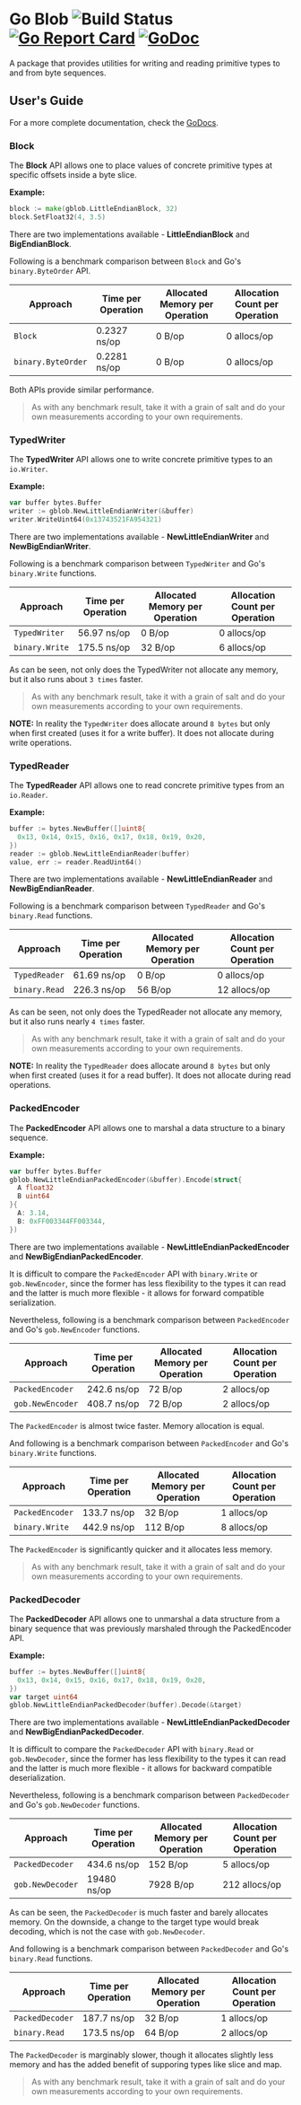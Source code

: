 # Go Blob ![Build Status](https://github.com/mokiat/gblob/workflows/Go/badge.svg) [![Go Report Card](https://goreportcard.com/badge/github.com/mokiat/gblob)](https://goreportcard.com/report/github.com/mokiat/gblob) [![GoDoc](https://godoc.org/github.com/mokiat/gblob?status.svg)](https://godoc.org/github.com/mokiat/gblob)

A package that provides utilities for writing and reading primitive types to and from byte sequences.

## User's Guide

For a more complete documentation, check the [GoDocs](https://pkg.go.dev/github.com/mokiat/gblob).

### Block

The **Block** API allows one to place values of concrete primitive types at specific offsets inside a byte slice.

**Example:**

```go
block := make(gblob.LittleEndianBlock, 32)
block.SetFloat32(4, 3.5)
```

There are two implementations available - **LittleEndianBlock** and **BigEndianBlock**.

Following is a benchmark comparison between `Block` and Go's `binary.ByteOrder` API.

| Approach | Time per Operation | Allocated Memory per Operation | Allocation Count per Operation |
| -------- | ------------------ | ------------------------------ | ------------------- |
| `Block` | 0.2327 ns/op | 0 B/op | 0 allocs/op |
| `binary.ByteOrder` | 0.2281 ns/op | 0 B/op | 0 allocs/op |

Both APIs provide similar performance.

> As with any benchmark result, take it with a grain of salt and do your own measurements according to your own requirements.


### TypedWriter

The **TypedWriter** API allows one to write concrete primitive types to an `io.Writer`.

**Example:**

```go
var buffer bytes.Buffer
writer := gblob.NewLittleEndianWriter(&buffer)
writer.WriteUint64(0x13743521FA954321)
```

There are two implementations available - **NewLittleEndianWriter** and **NewBigEndianWriter**.

Following is a benchmark comparison between `TypedWriter` and Go's `binary.Write` functions.

| Approach | Time per Operation | Allocated Memory per Operation | Allocation Count per Operation |
| -------- | ------------------ | ------------------------------ | ------------------- |
| `TypedWriter` | 56.97 ns/op | 0 B/op | 0 allocs/op |
| `binary.Write` | 175.5 ns/op | 32 B/op | 6 allocs/op |

As can be seen, not only does the TypedWriter not allocate any memory, but it also runs about `3 times` faster.

> As with any benchmark result, take it with a grain of salt and do your own measurements according to your own requirements.

**NOTE:** In reality the `TypedWriter` does allocate around `8 bytes` but only when first created (uses it for a write buffer). It does not allocate during write operations.

### TypedReader

The **TypedReader** API allows one to read concrete primitive types from an `io.Reader`.

**Example:**

```go
buffer := bytes.NewBuffer([]uint8{
  0x13, 0x14, 0x15, 0x16, 0x17, 0x18, 0x19, 0x20,
})
reader := gblob.NewLittleEndianReader(buffer)
value, err := reader.ReadUint64()
```

There are two implementations available - **NewLittleEndianReader** and **NewBigEndianReader**.

Following is a benchmark comparison between `TypedReader` and Go's `binary.Read` functions.

| Approach | Time per Operation | Allocated Memory per Operation | Allocation Count per Operation |
| -------- | ------------------ | ------------------------------ | ------------------- |
| `TypedReader` | 61.69 ns/op | 0 B/op | 0 allocs/op |
| `binary.Read` | 226.3 ns/op | 56 B/op | 12 allocs/op |

As can be seen, not only does the TypedReader not allocate any memory, but it also runs nearly `4 times` faster.

> As with any benchmark result, take it with a grain of salt and do your own measurements according to your own requirements.

**NOTE:** In reality the `TypedReader` does allocate around `8 bytes` but only when first created (uses it for a read buffer). It does not allocate during read operations.

### PackedEncoder

The **PackedEncoder** API allows one to marshal a data structure to a binary
sequence.

**Example:**

```go
var buffer bytes.Buffer
gblob.NewLittleEndianPackedEncoder(&buffer).Encode(struct{
  A float32
  B uint64
}{
  A: 3.14,
  B: 0xFF003344FF003344,
})
```

There are two implementations available - **NewLittleEndianPackedEncoder** and **NewBigEndianPackedEncoder**.

It is difficult to compare the `PackedEncoder` API with `binary.Write` or `gob.NewEncoder`, since the former has less
flexibility to the types it can read and the latter is much more flexible - it allows for forward compatible
serialization.

Nevertheless, following is a benchmark comparison between `PackedEncoder` and Go's `gob.NewEncoder` functions.

| Approach | Time per Operation | Allocated Memory per Operation | Allocation Count per Operation |
| -------- | ------------------ | ------------------------------ | ------------------- |
| `PackedEncoder` | 242.6 ns/op | 72 B/op | 2 allocs/op |
| `gob.NewEncoder` | 408.7 ns/op | 72 B/op | 2 allocs/op |

The `PackedEncoder` is almost twice faster. Memory allocation is equal.

And following is a benchmark comparison between `PackedEncoder` and Go's `binary.Write` functions.

| Approach | Time per Operation | Allocated Memory per Operation | Allocation Count per Operation |
| -------- | ------------------ | ------------------------------ | ------------------- |
| `PackedEncoder` | 133.7 ns/op | 32 B/op | 1 allocs/op |
| `binary.Write` | 442.9 ns/op | 112 B/op | 8 allocs/op |

The `PackedEncoder` is significantly quicker and it allocates less memory.

> As with any benchmark result, take it with a grain of salt and do your own measurements according to your own requirements.

### PackedDecoder

The **PackedDecoder** API allows one to unmarshal a data structure from a
binary sequence that was previously marshaled through the PackedEncoder API.

**Example:**

```go
buffer := bytes.NewBuffer([]uint8{
  0x13, 0x14, 0x15, 0x16, 0x17, 0x18, 0x19, 0x20,
})
var target uint64
gblob.NewLittleEndianPackedDecoder(buffer).Decode(&target)
```

There are two implementations available - **NewLittleEndianPackedDecoder** and **NewBigEndianPackedDecoder**.

It is difficult to compare the `PackedDecoder` API with `binary.Read` or `gob.NewDecoder`, since the former has less
flexibility to the types it can read and the latter is much more flexible - it allows for backward compatible
deserialization.

Nevertheless, following is a benchmark comparison between `PackedDecoder` and Go's `gob.NewDecoder` functions.

| Approach | Time per Operation | Allocated Memory per Operation | Allocation Count per Operation |
| -------- | ------------------ | ------------------------------ | ------------------- |
| `PackedDecoder` | 434.6 ns/op | 152 B/op | 5 allocs/op |
| `gob.NewDecoder` | 19480 ns/op | 7928 B/op | 212 allocs/op |

As can be seen, the `PackedDecoder` is much faster and barely allocates memory. On the downside, a change to the target
type would break decoding, which is not the case with `gob.NewDecoder`.

And following is a benchmark comparison between `PackedDecoder` and Go's `binary.Read` functions.

| Approach | Time per Operation | Allocated Memory per Operation | Allocation Count per Operation |
| -------- | ------------------ | ------------------------------ | ------------------- |
| `PackedDecoder` | 187.7 ns/op | 32 B/op | 1 allocs/op |
| `binary.Read` | 173.5 ns/op | 64 B/op | 2 allocs/op |

The `PackedDecoder` is marginably slower, though it allocates slightly less memory and has the added benefit of
supporing types like slice and map.

> As with any benchmark result, take it with a grain of salt and do your own measurements according to your own requirements.
